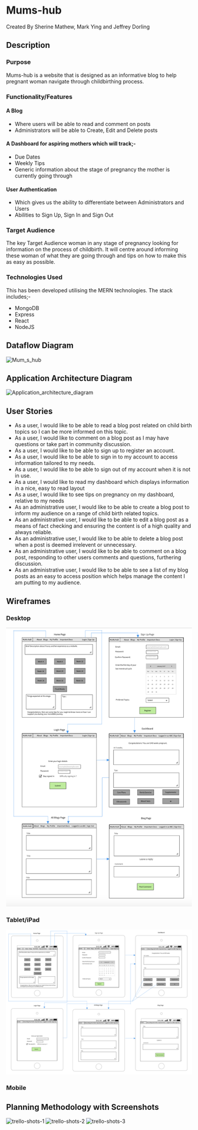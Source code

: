 # Mums-hub
Created By Sherine Mathew, Mark Ying and Jeffrey Dorling

## Description 
### Purpose
Mums-hub is a website that is designed as an informative blog to help pregnant woman navigate through 
childbirthing process.  

### Functionality/Features
#### A Blog
- Where users will be able to read and comment on posts
- Administrators will be able to Create, Edit and Delete posts

#### A Dashboard for aspiring mothers which will track;-
- Due Dates 
- Weekly Tips
- Generic information about the stage of pregnancy the mother is currently going through

#### User Authentication
- Which gives us the ability to differentiate between Administrators and Users
- Abilities to Sign Up, Sign In and Sign Out

### Target Audience
The key Target Audience woman in any stage of pregnancy looking for information on the process of childbirth. 
It will centre around informing these woman of what they are going through and tips on how to make this as 
easy as possible.  

### Technologies Used
This has been developed utilising the MERN technologies. The stack includes;-
- MongoDB
- Express
- React
- NodeJS
## Dataflow Diagram
![Mum_s_hub](https://user-images.githubusercontent.com/8579501/70398940-d8d6cc80-1a6b-11ea-9292-930db99bd066.png)

## Application Architecture Diagram 
![Application_architecture_diagram](https://user-images.githubusercontent.com/8579501/70398942-daa09000-1a6b-11ea-9669-020a8ded44c3.png)

## User Stories
- As a user, I would like to be able to read a blog post related on child birth topics so I can be more informed on this topic.
- As a user, I would like to comment on a blog post as I may have questions or take part in community discussion.
- As a user, I would like to be able to sign up to register an account.  
- As a user, I would like to be able to sign in to my account to access information tailored to my needs. 
- As a user, I would like to be able to sign out of my account when it is not in use.
- As a user, I would like to read my dashboard which displays information in a nice, easy to read layout
- As a user, I would like to see tips on pregnancy on my dashboard, relative to my needs
- As an administrative user, I would like to be able to create a blog post to inform my audience on a range of child birth related topics. 
- As an administrative user, I would like to be able to edit a blog post as a means of fact checking and ensuring the content is of a high quality and always reliable. 
- As an administrative user, I would like to be able to delete a blog post when a post is deemed irrelevent or unnecessary.
- As an administrative user, I would like to be able to comment on a blog post, responding to other users comments and questions, furthering discussion. 
- As an administrative user, I would like to be able to see a list of my blog posts as an easy to access position which helps manage the content I am putting to my audience. 

## Wireframes

### Desktop
![desktop wireframe](Docs/Wireframes/Desktop.png)

### Tablet/iPad
![iPad wireframe](Docs/Wireframes/iPad.png)

### Mobile

## Planning Methodology with Screenshots 
![trello-shots-1](https://user-images.githubusercontent.com/8579501/70399064-d88b0100-1a6c-11ea-8288-600c43dbf049.png)
![trello-shots-2](https://user-images.githubusercontent.com/8579501/70399065-d88b0100-1a6c-11ea-9c4d-bcc0dfa2f010.png)
![trello-shots-3](https://user-images.githubusercontent.com/8579501/70399066-d9239780-1a6c-11ea-9e5b-33a374a78a2d.png)
